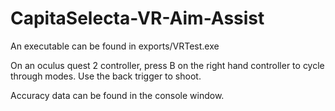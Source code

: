 # CapitaSelecta-VR-Aim-Assist

An executable can be found in exports/VRTest.exe

On an oculus quest 2 controller, press B on the right hand controller to cycle through modes.
Use the back trigger to shoot.

Accuracy data can be found in the console window.
